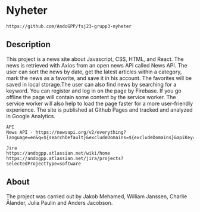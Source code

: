 # Nyheter
```
https://github.com/AndoGPP/fsj23-grupp3-nyheter
```

## Description
This project is a news site about Javascript, CSS, HTML, and React. The news is retrieved with Axios from an open news API called News API. 
The user can sort the news by date, get the latest articles within a category, mark the news as a favorite, and save it in his account. The favorites will be saved in local storage.The user can also find news by searching for a keyword. You can register and log in on the page by Firebase. If you go offline the page will contain some content by the service worker. The service worker will also help to load the page faster for a more user-friendly experience. The site is published at Github Pages and tracked and analyzed in Google Analytics. 

```
API  
News API - https://newsapi.org/v2/everything?language=en&q=${searchDefault}&excludeDomains=${excludeDomains}&apiKey=${your_api_key_here}
```

```  
Jira
https://andogpp.atlassian.net/wiki/home
https://andogpp.atlassian.net/jira/projects?selectedProjectType=software
```

## About 
The project was carried out by Jakob Mehamed, William Janssen, Charlie Ålander, Julia Paulin and Anders Jacobson.